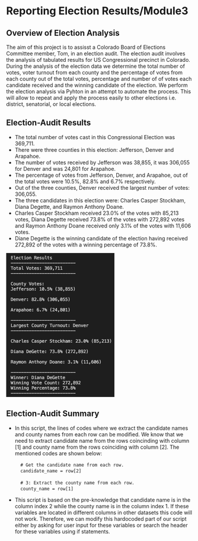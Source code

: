 # Reporting Election Results/Module3

## Overview of Election Analysis

The aim of this project is to assisst a Colorado Board of Elections Committee member, Tom, in an election audit. The election audit involves the analysis of tabulated results for US Congressional precinct in Colorado. During the analysis of the election data we determine the total number of votes, voter turnout from each county and the percentage of votes from each county out of the total votes, percentage and number of of votes each candidate received and the winning candidate of the election. We perform the election analysis via Pyhton in an attempt to automate the process. This will allow to repeat and apply the process easily to other elections i.e. district, senatorial, or local elections.

## Election-Audit Results

* The total number of votes cast in this Congressional Election was 369,711.
* There were three counties in this election: Jefferson, Denver and Arapahoe. 
* The number of votes received by Jefferson was 38,855, it was 306,055 for Denver and was 24,801 for Arapahoe.
* The percentage of votes from Jefferson, Denver, and Arapahoe, out of the total votes were 10.5%, 82.8% and 6.7% respectively. 
* Out of the three counties, Denver received the largest number of votes: 306,055.
* The three candidates in this election were: Charles Casper Stockham, Diana Degette, and Raymon Anthony Doane.
* Charles Casper Stockham received 23.0% of the votes with 85,213 votes, Diana Degette received 73.8% of the votes with 272,892 votes and Raymon Anthony Doane received only 3.1% of the votes with 11,606 votes.
* Diane Degette is the winning candidate of the election having received 272,892 of the votes with a winning percentage of 73.8%. 

![Election_Results](Resources/Election_Results.png)

## Election-Audit Summary

* In this script, the lines of codes where we extract the candidate names and county names from each row can be modified. We know that we need to extract candidate name from the rows coincinding with column [1] and county name from the rows coinciding with column [2]. The mentioned codes are shown below:
    
        # Get the candidate name from each row.
        candidate_name = row[2]

        # 3: Extract the county name from each row.
        county_name = row[1]

* This script is based on the pre-knowledge that candidate name is in the column index 2 while the county name is in the column index 1. If these variables are located in different columns in other datasets this code will not work. Therefore, we can modify this hardocoded part of our script either by asking for user input for these variables or search the header for these variables using if statements. 



